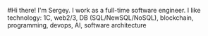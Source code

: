 #Hi there!
I'm Sergey. I work as a full-time software engineer. I like technology: 1C, web2/3, DB (SQL/NewSQL/NoSQL), blockchain, programming, devops, AI, software architecture
